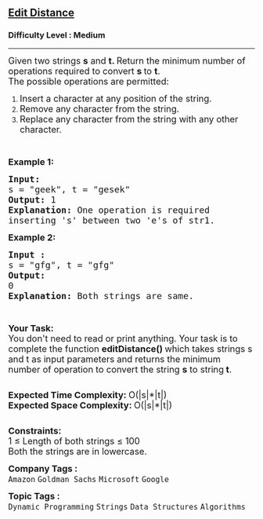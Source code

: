 <h2><a href="https://practice.geeksforgeeks.org/problems/edit-distance3702/1?utm_source=youtube&utm_medium=collab_striver_ytdescription&utm_campaign=edit-distance3702">Edit Distance</a></h2><h3>Difficulty Level : Medium</h3><hr><div class="problems_problem_content__Xm_eO"><p><span style="font-size:18px">Given two strings <strong>s</strong>&nbsp;and <strong>t. </strong>Return the minimum number of operations required to convert <strong>s&nbsp;</strong>to <strong>t</strong>.<br>
The possible operations are permitted:</span></p>

<ol>
	<li><span style="font-size:18px">Insert a character at any position of the string.</span></li>
	<li><span style="font-size:18px">Remove any character from the string.</span></li>
	<li><span style="font-size:18px">Replace any character from the string with any other character.</span></li>
</ol>

<p>&nbsp;</p>

<p><span style="font-size:18px"><strong>Example 1:</strong></span></p>

<pre><span style="font-size:18px"><strong>Input: </strong>
s = "geek", t = "gesek"
<strong>Output:</strong>&nbsp;1
<strong>Explanation: </strong>One operation is required 
inserting 's' between two 'e's of str1.</span>
</pre>

<p><span style="font-size:18px"><strong>Example 2:</strong></span></p>

<pre><span style="font-size:18px"><strong>Input : </strong>
s = "gfg", t = "gfg"
<strong>Output: </strong>
0
<strong>Explanation: </strong>Both strings are same.</span>
</pre>

<p>&nbsp;</p>

<p><span style="font-size:18px"><strong>Your Task:</strong><br>
You don't need to read or&nbsp;print anything. Your task is to complete the function <strong>editDistance()&nbsp;</strong>which takes strings s and t as input parameters and returns the minimum number of operation to convert the string&nbsp;<strong>s</strong>&nbsp;to&nbsp;string<strong>&nbsp;</strong><strong>t</strong>.&nbsp;</span></p>

<p><br>
<span style="font-size:18px"><strong>Expected Time Complexity:&nbsp;</strong>O(|s|*|t|)<br>
<strong>Expected Space Complexity:&nbsp;</strong>O(|s|*|t|)</span></p>

<p><br>
<span style="font-size:18px"><strong>Constraints:</strong><br>
1 ≤ Length of both strings ≤ 100<br>
Both&nbsp;the strings are in&nbsp;lowercase.</span></p>
</div><p><span style=font-size:18px><strong>Company Tags : </strong><br><code>Amazon</code>&nbsp;<code>Goldman Sachs</code>&nbsp;<code>Microsoft</code>&nbsp;<code>Google</code>&nbsp;<br><p><span style=font-size:18px><strong>Topic Tags : </strong><br><code>Dynamic Programming</code>&nbsp;<code>Strings</code>&nbsp;<code>Data Structures</code>&nbsp;<code>Algorithms</code>&nbsp;